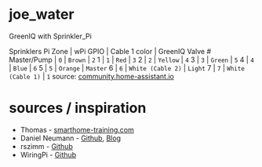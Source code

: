 # joe_water
GreenIQ with Sprinkler_Pi

Sprinklers Pi Zone  | wPi GPIO  | Cable 1 color     | GreenIQ Valve #
Master/Pump         | `0`       | `Brown`           | `2`
1                   | `1`       | `Red`             | `3`
2                   | `2`       | `Yellow`          | `4`
3                   | `3`       | `Green`           | `5`
4                   | `4`       | `Blue`            | `6`
5                   | `5`       | `Orange`          | `Master`
6                   | `6`       | `White (Cable 2)` |	`Light`
7                   | `7`       | `White (Cable 1)` | `1`
source: [community.home-assistant.io](https://community.home-assistant.io/t/greeniq-irrigation-controller/47734/15)

# sources / inspiration

 * Thomas         - [smarthome-training.com](https://smarthome-training.com/raspberry-pi-gartenbewaesserung-mit-sprinklers_pi-greeniq-hack/)
 * Daniel Neumann - [Github](https://github.com/neumanndaniel), [Blog](https://www.danielstechblog.io/)
 * rszimm         - [Github](https://github.com/rszimm/sprinklers_pi)
 * WiringPi       - [Github](https://github.com/WiringPi/WiringPi)
